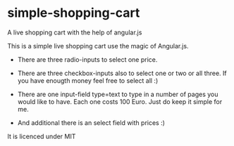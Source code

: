 simple-shopping-cart
====================

A live shopping cart with the help of angular.js

This is a simple live shopping cart use the magic of Angular.js.

- There are three radio-inputs to select one price.

- There are three checkbox-inputs also to select one or two or all three. If you have enougth money feel free to select all :)

- There are one input-field type=text to type in a number of pages you would like to have. Each one costs 100 Euro. Just do keep it simple for me.

- And additional there is an select field with prices :)

It is licenced under MIT


